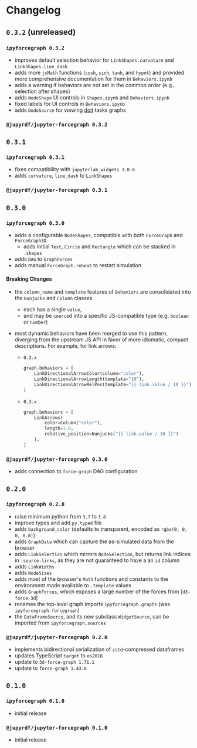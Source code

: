 # Changelog

## `0.3.2` (unreleased)

### `ipyforcegraph 0.3.2`

- improves default selection behavior for `LinkShapes.curvature` and
  `LinkShapes.line_dash`
- adds more `jsMath` functions (`cosh`, `sinh`, `tanh`, and `hypot`) and provided more
  comprehensive documentation for them in `Behaviors.ipynb`
- adds a warning if behaviors are not set in the common order (e.g., selection after
  shapes)
- adds `NodeShape` UI controls in `Shapes.ipynb` and `Behaviors.ipynb`
- fixed labels for UI controls in `Behaviors.ipynb`
- adds `DodoSource` for viewing [doit] tasks graphs

[doit]: https://github.com/pydoit/doit

### `@jupyrdf/jupyter-forcegraph 0.3.2`

## `0.3.1`

### `ipyforcegraph 0.3.1`

- fixes compatibility with `jupyterlab_widgets 3.0.6`
- adds `curvature`, `line_dash` to `LinkShapes`

### `@jupyrdf/jupyter-forcegraph 0.3.1`

## `0.3.0`

### `ipyforcegraph 0.3.0`

- adds a configurable `NodeShapes`, compatible with both `ForceGraph` and `ForceGraph3D`
  - adds initial `Text`, `Circle` and `Rectangle` which can be stacked in `.shapes`
- adds `DAG` to `GraphForces`
- adds manual `ForceGraph.reheat` to restart simulation

#### Breaking Changes

- the `column_name` and `template` features of `Behaviors` are consolidated into the
  `Nunjucks` and `Column` classes
  - each has a single `value`,
  - and may be `coerce`d into a specific JS-compatible type (e.g. `boolean` or `number`)
- most dynamic behaviors have been merged to use this pattern, diverging from the
  upstream JS API in favor of more idiomatic, compact descriptions. For example, for
  link arrows:

  - `0.2.x`
    ```py
    graph.behaviors = [
        LinkDirectionalArrowColor(column="color"),
        LinkDirectionalArrowLength(template="10"),
        LinkDirectionalArrowRelPos(template="{{ link.value / 10 }}"),
    ]
    ```
  - `0.3.x`
    ```py
    graph.behaviors = [
        LinkArrows(
            color=Column("color"),
            length=1.0,
            relative_position=Nunjucks("{{ link.value / 10 }}")
        ),
    ]
    ```

### `@jupyrdf/jupyter-forcegraph 0.3.0`

- adds connection to `force-graph` DAG configuration

## `0.2.0`

### `ipyforcegraph 0.2.0`

- raise minimum python from `3.7` to `3.8`
- improve types and add `py.typed` file
- adds `background_color` (defaults to transparent, encoded as `rgba(0, 0, 0, 0.0)`)
- adds `GraphData` which can capture the as-simulated data from the browser
- adds `LinkSelection` which mirrors `NodeSelection`, but returns link indices in
  `.source.links`, as they are not guaranteed to have a an `id` column
- adds `LinkWidths`
- adds `NodeSizes`
- adds most of the browser's `Math` functions and constants to the environment made
  available to `.template` values
- adds `GraphForces`, which exposes a large number of the forces from [`d3-force-3d`]
- renames the top-level graph imports `ipyforcegraph.graphs` (was
  `ipyforcegraph.forcegraph`)
- the `DataFrameSource`, and its new subclass `WidgetSource`, can be imported from
  `ipyforcegraph.sources`

[d3-force-3d]: https://github.com/vasturiano/d3-force-3d

### `@jupyrdf/jupyter-forcegraph 0.2.0`

- implements bidirectional serialization of `zstd`-compressed dataframes
- updates TypeScript `target` to `es2018`
- update to `3d-force-graph 1.71.1`
- update to `force-graph 1.43.0`

## `0.1.0`

### `ipyforcegraph 0.1.0`

- initial release

### `@jupyrdf/jupyter-forcegraph 0.1.0`

- initial release
